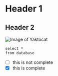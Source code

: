 # Header 1
## Header 2
![Image of Yaktocat](https://octodex.github.com/images/yaktocat.png)


```
select *
from database
```


- [ ] this is not complete
- [x] this is complete
